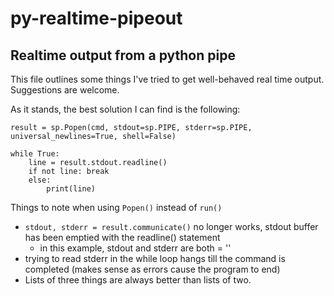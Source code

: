 # py-realtime-pipeout


## Realtime output from a python pipe

This file outlines some things I've tried to get well-behaved real time output.  Suggestions are welcome.

As it stands, the best solution I can find is the following:

```
result = sp.Popen(cmd, stdout=sp.PIPE, stderr=sp.PIPE, universal_newlines=True, shell=False)

while True:
    line = result.stdout.readline()
    if not line: break
    else:
        print(line)
```

Things to note when using `Popen()` instead of `run()`

- `stdout, stderr = result.communicate()` no longer works, stdout buffer has been emptied with the readline() statement
  - in this example, stdout and stderr are both = ''
- trying to read stderr in the while loop hangs till the command is completed (makes sense as errors cause the program to end)
- Lists of three things are always better than lists of two.
